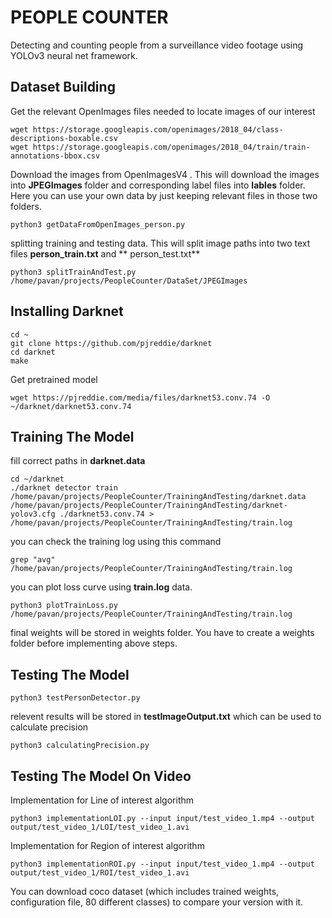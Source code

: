 # PEOPLE COUNTER

Detecting and counting people from a surveillance video footage using YOLOv3 neural net framework.

## Dataset Building
Get the relevant OpenImages files needed to locate images of our interest
```
wget https://storage.googleapis.com/openimages/2018_04/class-descriptions-boxable.csv
wget https://storage.googleapis.com/openimages/2018_04/train/train-annotations-bbox.csv
```
Download the images from OpenImagesV4 . This will download the images into **JPEGImages** folder and corresponding label files into **lables** folder. Here you can use your own data by just keeping relevant files in those two folders.
```
python3 getDataFromOpenImages_person.py
```
splitting training and testing data. This will split image paths into two text files **person_train.txt** and ** person_test.txt**
```
python3 splitTrainAndTest.py /home/pavan/projects/PeopleCounter/DataSet/JPEGImages
```

## Installing Darknet
```
cd ~
git clone https://github.com/pjreddie/darknet
cd darknet
make
```
Get pretrained model
```
wget https://pjreddie.com/media/files/darknet53.conv.74 -O ~/darknet/darknet53.conv.74
```

## Training The Model
fill correct paths in **darknet.data** 
```
cd ~/darknet
./darknet detector train /home/pavan/projects/PeopleCounter/TrainingAndTesting/darknet.data /home/pavan/projects/PeopleCounter/TrainingAndTesting/darknet-yolov3.cfg ./darknet53.conv.74 > /home/pavan/projects/PeopleCounter/TrainingAndTesting/train.log
```
you can check the training log using this command 
```
grep "avg" /home/pavan/projects/PeopleCounter/TrainingAndTesting/train.log
```
you can plot loss curve using **train.log** data.
```
python3 plotTrainLoss.py /home/pavan/projects/PeopleCounter/TrainingAndTesting/train.log
```
final weights will be stored in weights folder. You have to create a weights folder before implementing above steps.

## Testing The Model
```
python3 testPersonDetector.py
```
relevent results will be stored in **testImageOutput.txt** which can be used to calculate precision
```
python3 calculatingPrecision.py
```

## Testing The Model On Video
Implementation for Line of interest algorithm
```
python3 implementationLOI.py --input input/test_video_1.mp4 --output output/test_video_1/LOI/test_video_1.avi
```
Implementation for Region of interest algorithm
```
python3 implementationROI.py --input input/test_video_1.mp4 --output output/test_video_1/ROI/test_video_1.avi
```
You can download coco dataset (which includes trained weights, configuration file, 80 different classes) to compare your version with it.
